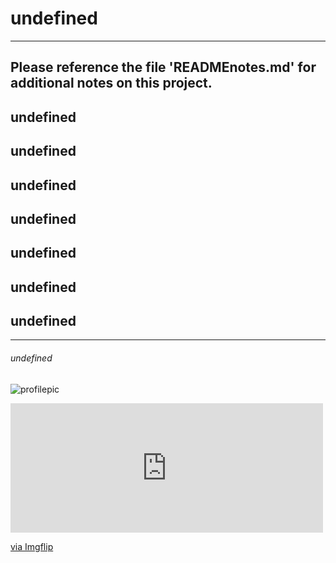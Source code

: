 
# **undefined**
---
Please reference the file 'READMEnotes.md' for additional notes on this project. 
---
## undefined
## undefined
## undefined
## undefined
## undefined
## undefined
## undefined
---
###### undefined
![profilepic](https://api.github.com/users/undefined)

<div style="width:500px;max-width:100%;"><div style="height:0;padding-bottom:41.4%;position:relative;"><iframe width="500" height="207" style="position:absolute;top:0;left:0;width:100%;height:100%;" frameBorder="0" src="https://imgflip.com/embed/41n5yz"></iframe></div><p><a href="https://imgflip.com/gif/41n5yz">via Imgflip</a></p></div>
